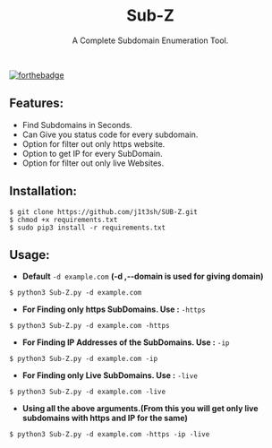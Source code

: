 <h1 align="center">Sub-Z</h1>
<p align="center">A Complete Subdomain Enumeration Tool.</p><br>

[![forthebadge](https://forthebadge.com/images/badges/made-with-python.svg)](https://forthebadge.com)

## Features:

- Find Subdomains in Seconds.
- Can Give you status code for every subdomain.
- Option for filter out only https website.
- Option to get IP for every SubDomain.
- Option for filter out only live Websites.

## Installation:

```
$ git clone https://github.com/j1t3sh/SUB-Z.git
$ chmod +x requirements.txt
$ sudo pip3 install -r requirements.txt
```

## Usage:

- **Default** `-d example.com` **(-d ,--domain is used for giving domain)**
```
$ python3 Sub-Z.py -d example.com
```
- **For Finding only https SubDomains. Use :** `-https`
```
$ python3 Sub-Z.py -d example.com -https
```
- **For Finding IP Addresses of the SubDomains. Use :** `-ip`
```
$ python3 Sub-Z.py -d example.com -ip
```
- **For Finding only Live SubDomains. Use :** `-live`
```
$ python3 Sub-Z.py -d example.com -live
```
- **Using all the above arguments.(From this you will get only live subdomains with https and IP for the same)**
```
$ python3 Sub-Z.py -d example.com -https -ip -live
```
